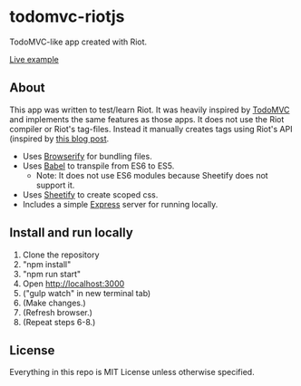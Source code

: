 # todomvc-riotjs
TodoMVC-like app created with Riot.

[Live example](https://todomvc-riotjs-nyudzeraqo.now.sh)

## About
This app was written to test/learn Riot. 
It was heavily inspired by [TodoMVC](http://todomvc.com) and implements the same features as those apps. 
It does not use the Riot compiler or Riot's tag-files. 
Instead it manually creates tags using Riot's API (inspired by [this blog post](http://blog.srackham.com/posts/riot-es6-webpack-apps/).

* Uses [Browserify](http://browserify.org/) for bundling files.
* Uses [Babel](https://babeljs.io/) to transpile from ES6 to ES5.
  * Note: It does not use ES6 modules because Sheetify does not support it.
* Uses [Sheetify](https://github.com/stackcss/sheetify) to create scoped css.
* Includes a simple [Express](https://expressjs.com/) server for running locally.

## Install and run locally
1. Clone the repository
2. "npm install"
3. "npm run start"
4. Open [http://localhost:3000](http://localhost:3000)
5. ("gulp watch" in new terminal tab)
6. (Make changes.)
7. (Refresh browser.)
8. (Repeat steps 6-8.)

## License
Everything in this repo is MIT License unless otherwise specified.